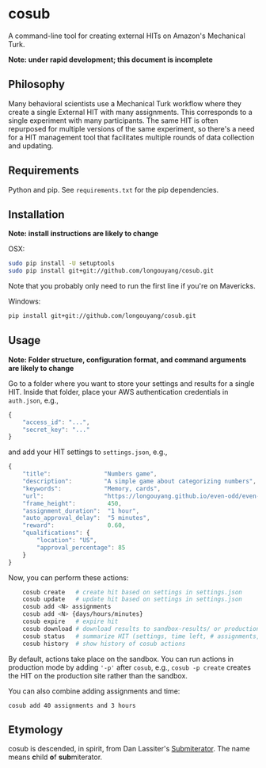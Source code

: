 # cosub

A command-line tool for creating external HITs on Amazon's Mechanical Turk.

**Note: under rapid development; this document is incomplete**

## Philosophy

Many behavioral scientists use a Mechanical Turk workflow where they create a single External HIT with many assignments.
This corresponds to a single experiment with many participants.
The same HIT is often repurposed for multiple versions of the same experiment, so there's a need for a HIT management tool that facilitates multiple rounds of data collection and updating.

## Requirements

Python and pip. See `requirements.txt` for the pip dependencies.

## Installation

**Note: install instructions are likely to change**

OSX:

```sh
sudo pip install -U setuptools
sudo pip install git+git://github.com/longouyang/cosub.git
```

Note that you probably only need to run the first line if you're on Mavericks.

Windows:

```sh
pip install git+git://github.com/longouyang/cosub.git
```

## Usage

**Note: Folder structure, configuration format, and command arguments are likely to change**

Go to a folder where you want to store your settings and results for a single HIT.
Inside that folder, place your AWS authentication credentials in `auth.json`, e.g.,

```js
{
    "access_id": "...",
    "secret_key": "..."
}
```

and add your HIT settings to `settings.json`, e.g.,

```js
{
    "title":               "Numbers game",
    "description":         "A simple game about categorizing numbers",
    "keywords":            "Memory, cards",
    "url":                 "https://longouyang.github.io/even-odd/even-odd.html",
    "frame_height":         450,
    "assignment_duration":  "1 hour",
    "auto_approval_delay":  "5 minutes",
    "reward":               0.60,
    "qualifications": {
        "location": "US",
        "approval_percentage": 85
    }
}
```

Now, you can perform these actions:

```sh
    cosub create   # create hit based on settings in settings.json
    cosub update   # update hit based on settings in settings.json
    cosub add <N> assignments
    cosub add <N> {days/hours/minutes}
    cosub expire   # expire hit
    cosub download # download results to sandbox-results/ or production-results/
    cosub status   # summarize HIT (settings, time left, # assignments, ...)
    cosub history  # show history of cosub actions
```
By default, actions take place on the sandbox. You can run actions in production mode by adding `'-p'` after `cosub`, e.g., `cosub -p create` creates the HIT on the production site rather than the sandbox.

You can also combine adding assignments and time:

    cosub add 40 assignments and 3 hours

## Etymology

cosub is descended, in spirit, from Dan Lassiter's [Submiterator](https://github.com/danlassiter/Submiterator). The name means **c**hild **o**f **sub**miterator.
